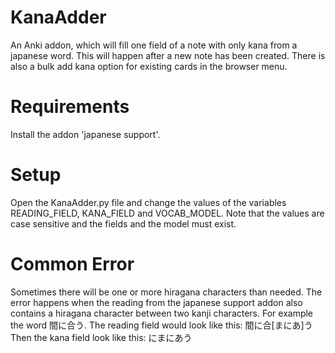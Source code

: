 # KanaAdder
An Anki addon, which will fill one field of a note with only kana from a japanese word. This will happen after a new note has been created. There is also a bulk add kana option for existing cards in the browser menu.

# Requirements
Install the addon 'japanese support'.

# Setup
Open the KanaAdder.py file and change the values of the variables READING_FIELD, KANA_FIELD and VOCAB_MODEL. Note that the values are case sensitive and the fields and the model must exist.

# Common Error
Sometimes there will be one or more hiragana characters than needed. The error happens when the reading from the japanese support addon  also contains a hiragana character between two kanji characters. For example the word 間に合う.
The reading field would look like this: 間に合[まにあ]う
Then the kana field look like this: にまにあう

